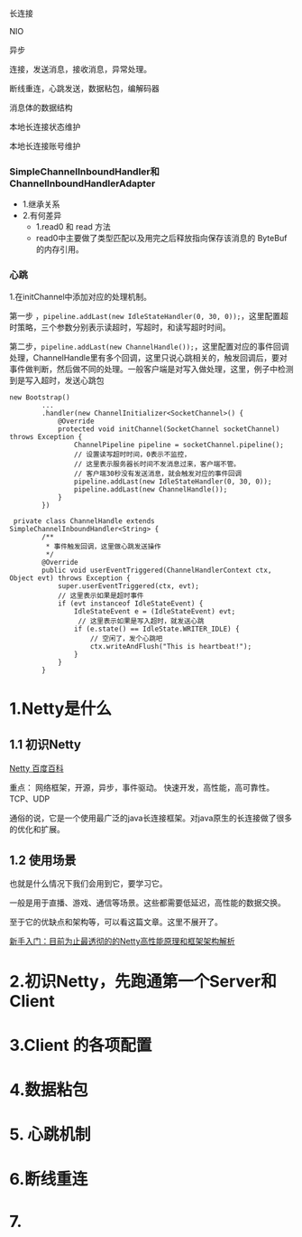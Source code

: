 长连接

NIO

异步



连接，发送消息，接收消息，异常处理。

断线重连，心跳发送，数据粘包，编解码器

消息体的数据结构



本地长连接状态维护

本地长连接账号维护



### SimpleChannelInboundHandler和ChannelInboundHandlerAdapter

-   1.继承关系
-   2.有何差异
    -   1.read0  和 read 方法
    -   read0中主要做了类型匹配以及用完之后释放指向保存该消息的 ByteBuf 的内存引用。



### 心跳

1.在initChannel中添加对应的处理机制。

第一步 ，`pipeline.addLast(new IdleStateHandler(0, 30, 0));`，这里配置超时策略，三个参数分别表示读超时，写超时，和读写超时时间。

第二步，`pipeline.addLast(new ChannelHandle());`，这里配置对应的事件回调处理，ChannelHandle里有多个回调，这里只说心跳相关的，触发回调后，要对事件做判断，然后做不同的处理。一般客户端是对写入做处理，这里，例子中检测到是写入超时，发送心跳包

```
new Bootstrap()
        ...
        .handler(new ChannelInitializer<SocketChannel>() {
            @Override
            protected void initChannel(SocketChannel socketChannel) throws Exception {
                ChannelPipeline pipeline = socketChannel.pipeline();
                // 设置读写超时时间，0表示不监控，
                // 这里表示服务器长时间不发消息过来，客户端不管。
                // 客户端30秒没有发送消息，就会触发对应的事件回调
                pipeline.addLast(new IdleStateHandler(0, 30, 0));
                pipeline.addLast(new ChannelHandle());
            }
        })
```

 

```
 private class ChannelHandle extends SimpleChannelInboundHandler<String> {
        /**
         * 事件触发回调，这里做心跳发送操作
         */
        @Override
        public void userEventTriggered(ChannelHandlerContext ctx, Object evt) throws Exception {
            super.userEventTriggered(ctx, evt);
            // 这里表示如果是超时事件
            if (evt instanceof IdleStateEvent) {
                IdleStateEvent e = (IdleStateEvent) evt;
                 // 这里表示如果是写入超时，就发送心跳
                if (e.state() == IdleState.WRITER_IDLE) {
                    // 空闲了，发个心跳吧
                    ctx.writeAndFlush("This is heartbeat!");
                }
            }
        }
```









# 1.Netty是什么

## 1.1 初识Netty

[Netty 百度百科](https://baike.baidu.com/item/Netty/10061624 )

重点： 网络框架，开源，异步，事件驱动。 快速开发，高性能，高可靠性。TCP、UDP

通俗的说，它是一个使用最广泛的java长连接框架。对java原生的长连接做了很多的优化和扩展。

## 1.2 使用场景

也就是什么情况下我们会用到它，要学习它。

一般是用于直播、游戏、通信等场景。这些都需要低延迟，高性能的数据交换。

至于它的优缺点和架构等，可以看这篇文章。这里不展开了。

 [新手入门：目前为止最透彻的的Netty高性能原理和框架架构解析](https://www.cnblogs.com/imstudy/p/9908791.html)



# 2.初识Netty，先跑通第一个Server和Client



# 3.Client 的各项配置



# 4.数据粘包



# 5. 心跳机制



# 6.断线重连



# 7.

